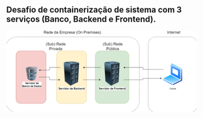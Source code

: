 ## Desafio de containerização de sistema com 3 serviços (Banco, Backend e Frontend).

![alt text](bd-back-front.png)

